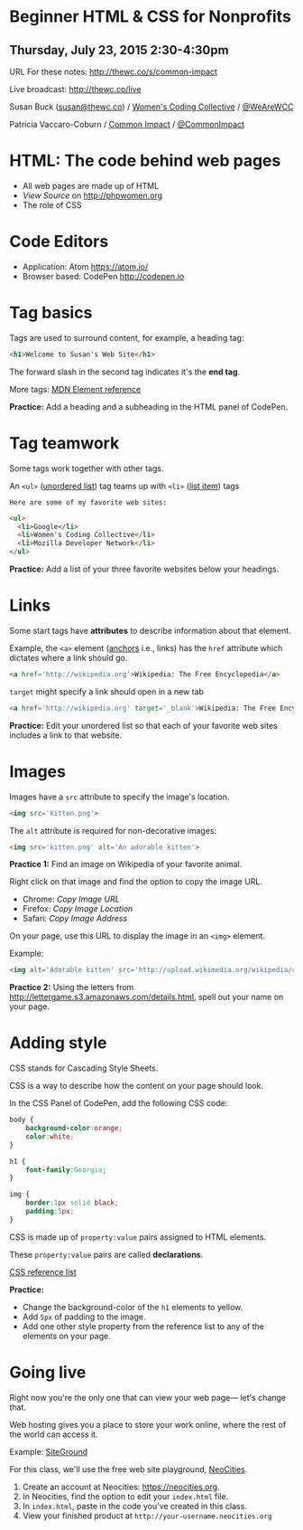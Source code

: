 # Beginner HTML & CSS for Nonprofits
## Thursday, July 23, 2015 2:30-4:30pm

URL For these notes: <http://thewc.co/s/common-impact>

Live broadcast: <http://thewc.co/live>

Susan Buck (susan@thewc.co) / [Women's Coding Collective](http://thewc.co) / [@WeAreWCC](https://twitter.com/WeAreWCC)

Patricia Vaccaro-Coburn / [Common Impact](http://commonimpact.org/) / [@CommonImpact](https://twitter.com/commonimpact)


# HTML: The code behind web pages
* All web pages are made up of HTML
* *View Source* on <http://phpwomen.org>
* The role of CSS


# Code Editors
* Application: Atom <https://atom.io/>
* Browser based: CodePen <http://codepen.io>


# Tag basics
Tags are used to surround content, for example, a heading tag:

```html
<h1>Welcome to Susan's Web Site</h1>
```

The forward slash in the second tag indicates it's the **end tag**.

More tags: [MDN Element reference](https://developer.mozilla.org/en-US/docs/Web/HTML/Element?redirectlocale=en-US&redirectslug=HTML%2FElement)

**Practice:** Add a heading and a subheading in the HTML panel of CodePen.


# Tag teamwork
Some tags work together with other tags.

An `<ul>` ([unordered list](https://developer.mozilla.org/en-US/docs/Web/HTML/Element/ul)) tag teams up with `<li>` ([list item](https://developer.mozilla.org/en-US/docs/Web/HTML/Element/li)) tags

	Here are some of my favorite web sites:

```html
<ul>
  <li>Google</li>
  <li>Women's Coding Collective</li>
  <li>Mozilla Developer Network</li>
</ul>
```

**Practice:** Add a list of your three favorite websites below your headings.


# Links
Some start tags have **attributes** to describe information about that element.

Example, the `<a>` element ([anchors](https://developer.mozilla.org/en-US/docs/Web/HTML/Element/a) i.e., links) has the `href` attribute which dictates where a link should go.

```html
<a href='http://wikipedia.org'>Wikipedia: The Free Encyclopedia</a>
```

`target` might specify a link should open in a new tab

```html
<a href='http://wikipedia.org' target='_blank'>Wikipedia: The Free Encyclopedia</a>
```

**Practice:** Edit your unordered list so that each of your favorite web sites includes a link to that website.


# Images

Images have a `src` attribute to specify the image's location.

```html
<img src='kitten.png'>
```

The `alt` attribute is required for non-decorative images:

```html
<img src='kitten.png' alt='An adorable kitten'>
```

**Practice 1:** Find an image on Wikipedia of your favorite animal.

Right click on that image and find the option to copy the image URL.

* Chrome: *Copy Image URL*
* Firefox: *Copy Image Location*
* Safari: *Copy Image Address*

On your page, use this URL to display the image in an `<img>` element.

Example:

```html
<img alt='Adorable kitten' src='http://upload.wikimedia.org/wikipedia/commons/thumb/0/06/Kitten_in_Rizal_Park%2C_Manila.jpg/340px-Kitten_in_Rizal_Park%2C_Manila.jpg'>
```
**Practice 2:** Using the letters from <http://lettergame.s3.amazonaws.com/details.html>, spell out your name on your page.


# Adding style

CSS stands for Cascading Style Sheets.

CSS is a way to describe how the content on your page should look.

In the CSS Panel of CodePen, add the following CSS code:

```css
body {
	background-color:orange;
	color:white;
}

h1 {
	font-family:Georgia;
}

img {
	border:1px solid black;
	padding:5px;
}
```

CSS is made up of `property:value` pairs assigned to HTML elements.

These `property:value` pairs are called **declarations**.

[CSS reference list](https://developer.mozilla.org/en-US/docs/Web/CSS/Reference)

**Practice:**

* Change the background-color of the `h1` elements to yellow.
* Add `5px` of padding to the image.
* Add one other style property from the reference list to any of the elements on your page.


# Going live

Right now you're the only one that can view your web page&mdash; let's change that.

Web hosting gives you a place to store your work online, where the rest of the world can access it.

Example: [SiteGround](http://siteground.com/index.htm?afcode=bf90ce97069361478ba4f2426b5f9d4d)

For this class, we'll use the free web site playground, [NeoCities](https://neocities.org).

1. Create an account at Neocities: <https://neocities.org>.
2. In Neocities, find the option to edit your `index.html` file.
3. In `index.html`, paste in the code you've created in this class.
4. View your finished product at `http://your-username.neocities.org`
